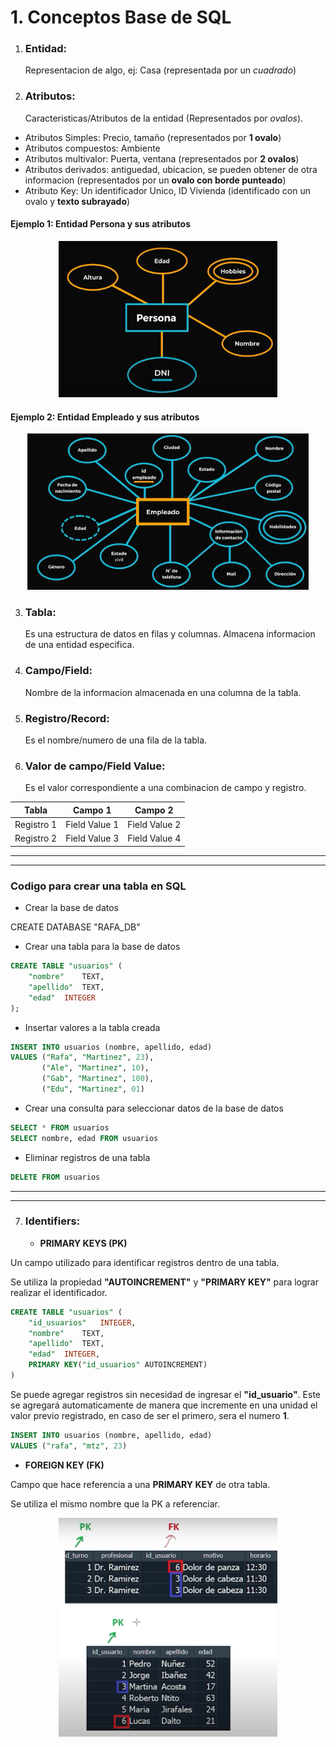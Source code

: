 # 1. Conceptos Base de SQL

1. ### Entidad:

   Representacion de algo, ej: Casa (representada por un _cuadrado_)

2. ### Atributos:
   Caracteristicas/Atributos de la entidad (Representados por _ovalos_).

- Atributos Simples: Precio, tamaño (representados por **1 ovalo**)
- Atributos compuestos: Ambiente
- Atributos multivalor: Puerta, ventana (representados por **2 ovalos**)
- Atributos derivados: antiguedad, ubicacion, se pueden obtener de otra informacion (representados por un **ovalo con borde punteado**)
- Atributo Key: Un identificador Unico, ID Vivienda (identificado con un ovalo y **texto subrayado**)

#### Ejemplo 1: Entidad Persona y sus atributos

<p align="center">
    <img src="./Images/Atributo Persona.png" width="350" height="250">
</p>

#### Ejemplo 2: Entidad Empleado y sus atributos

<p align="center">
    <img src="./Images/Atributo Empleado.png" width="450" height="250">
</p>

3. ### Tabla:

   Es una estructura de datos en filas y columnas. Almacena informacion de una entidad especifica.

4. ### Campo/Field:

   Nombre de la informacion almacenada en una columna de la tabla.

5. ### Registro/Record:

   Es el nombre/numero de una fila de la tabla.

6. ### Valor de campo/Field Value:
   Es el valor correspondiente a una combinacion de campo y registro.

| Tabla      | Campo 1       | Campo 2       |
| ---------- | ------------- | ------------- |
| Registro 1 | Field Value 1 | Field Value 2 |
| Registro 2 | Field Value 3 | Field Value 4 |

---

---

### Codigo para crear una tabla en SQL

- Crear la base de datos

CREATE DATABASE "RAFA_DB"

- Crear una tabla para la base de datos

```SQL
CREATE TABLE "usuarios" (
	"nombre"	TEXT,
	"apellido"	TEXT,
	"edad"	INTEGER
);
```

- Insertar valores a la tabla creada

```SQL
INSERT INTO usuarios (nombre, apellido, edad)
VALUES ("Rafa", "Martinez", 23),
       ("Ale", "Martinez", 10),
       ("Gab", "Martinez", 100),
       ("Edu", "Martinez", 01)
```

- Crear una consulta para seleccionar datos de la base de datos

```SQL
SELECT * FROM usuarios
SELECT nombre, edad FROM usuarios
```

- Eliminar registros de una tabla

```SQL
DELETE FROM usuarios
```

---

---

7. ### Identifiers:

   - **PRIMARY KEYS (PK)**

Un campo utilizado para identificar registros dentro de una tabla.

Se utiliza la propiedad **"AUTOINCREMENT"** y **"PRIMARY KEY"** para lograr realizar el identificador.

```SQL
CREATE TABLE "usuarios" (
	"id_usuarios"	INTEGER,
	"nombre"	TEXT,
	"apellido"	TEXT,
	"edad"	INTEGER,
	PRIMARY KEY("id_usuarios" AUTOINCREMENT)
)
```

Se puede agregar registros sin necesidad de ingresar el **"id_usuario"**. Este se agregará automaticamente de manera que incremente en una unidad el valor previo registrado, en caso de ser el primero, sera el numero **1**.

```SQL
INSERT INTO usuarios (nombre, apellido, edad)
VALUES ("rafa", "mtz", 23)
```

- **FOREIGN KEY (FK)**

Campo que hace referencia a una **PRIMARY KEY** de otra tabla.

Se utiliza el mismo nombre que la PK a referenciar.

<p align="center">
    <img src="./Images/PK y FK.png" width="350" height=350">
</p>
